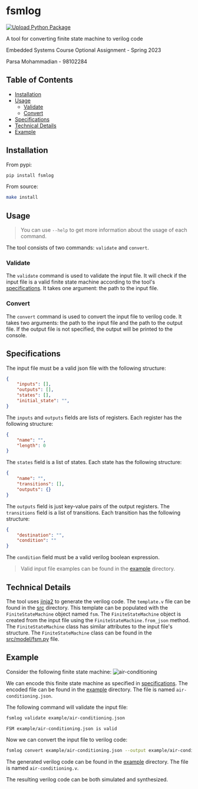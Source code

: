 # fsmlog
[![Upload Python Package](https://github.com/Parsa2820/fsmlog/actions/workflows/python-publish.yml/badge.svg)](https://github.com/Parsa2820/fsmlog/actions/workflows/python-publish.yml)

A tool for converting finite state machine to verilog code

Embedded Systems Course Optional Assignment - Spring 2023

Parsa Mohammadian - 98102284

## Table of Contents
- [Installation](#installation)
- [Usage](#usage)
    - [Validate](#validate)
    - [Convert](#convert)
- [Specifications](#specifications)
- [Technical Details](#technical-details)
- [Example](#example)

## Installation
From pypi:
```bash
pip install fsmlog
```
From source:
```bash
make install
```

## Usage
> You can use `--help` to get more information about the usage of each command.

The tool consists of two commands: `validate` and `convert`.

### Validate
The `validate` command is used to validate the input file. It will check if the input file is a valid finite state machine according to the tool's [specifications](#specifications). It takes one argument: the path to the input file.

### Convert
The `convert` command is used to convert the input file to verilog code. It takes two arguments: the path to the input file and the path to the output file. If the output file is not specified, the output will be printed to the console.

## Specifications
The input file must be a valid json file with the following structure:
```json
{
    "inputs": [],
    "outputs": [],
    "states": [],
    "initial_state": "",
}
```
The `inputs` and `outputs` fields are lists of registers. Each register has the following structure:
```json
{
    "name": "",
    "length": 0
}
```
The `states` field is a list of states. Each state has the following structure:
```json
{
    "name": "",
    "transitions": [],
    "outputs": {}
}
```
The `outputs` field is just key-value pairs of the output registers. The `transitions` field is a list of transitions. Each transition has the following structure:
```json
{
    "destination": "",
    "condition": ""
}
```
The `condition` field must be a valid verilog boolean expression.

> Valid input file examples can be found in the [example](example) directory.

## Technical Details
The tool uses [jinja2](https://jinja.palletsprojects.com/en/3.0.x/) to generate the verilog code. The `template.v` file can be found in the [src](src) directory. This template can be populated with the `FiniteStateMachine` object named `fsm`. The `FiniteStateMachine` object is created from the input file using the `FiniteStateMachine.from_json` method. The `FiniteStateMachine` class has similar attributes to the input file's structure. The `FiniteStateMachine` class can be found in the [src/model/fsm.py](src/model/fsm.py) file.

## Example
Consider the following finite state machine:
![air-conditioning](example/air-conditioning.png)

We can encode this finite state machine as specified in [specifications](#specifications). The encoded file can be found in the [example](example) directory. The file is named `air-conditioning.json`.

The following command will validate the input file:
```bash
fsmlog validate example/air-conditioning.json
```
```
FSM example/air-conditioning.json is valid
```
Now we can convert the input file to verilog code:
```bash
fsmlog convert example/air-conditioning.json --output example/air-conditioning.v
```
The generated verilog code can be found in the [example](example) directory. The file is named `air-conditioning.v`.

The resulting verilog code can be both simulated and synthesized.